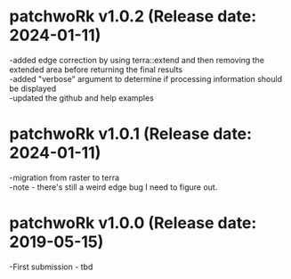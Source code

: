 # patchwoRk v1.0.2 (Release date: 2024-01-11)
<p>-added edge correction by using terra::extend and then removing the extended area
before returning the final results<br>
-added "verbose" argument to determine if processing information should be displayed<br>
-updated the github and help examples</p>

# patchwoRk v1.0.1 (Release date: 2024-01-11)
<p>-migration from raster to terra<br>
-note - there's still a weird edge bug I need to figure out.</p>

# patchwoRk v1.0.0 (Release date: 2019-05-15)
-First submission - tbd
